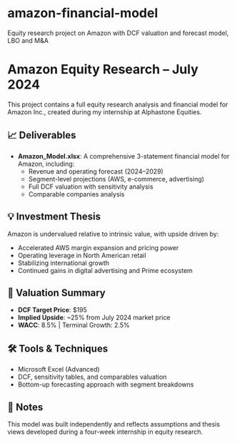 # amazon-financial-model
Equity research project on Amazon with DCF valuation and forecast model, LBO and M&amp;A
# Amazon Equity Research – July 2024

This project contains a full equity research analysis and financial model for Amazon Inc., created during my internship at Alphastone Equities.

## 📈 Deliverables

- **Amazon_Model.xlsx**: A comprehensive 3-statement financial model for Amazon, including:
  - Revenue and operating forecast (2024–2029)
  - Segment-level projections (AWS, e-commerce, advertising)
  - Full DCF valuation with sensitivity analysis
  - Comparable companies analysis

## 💡 Investment Thesis

Amazon is undervalued relative to intrinsic value, with upside driven by:
- Accelerated AWS margin expansion and pricing power
- Operating leverage in North American retail
- Stabilizing international growth
- Continued gains in digital advertising and Prime ecosystem

## 🧮 Valuation Summary

- **DCF Target Price**: $195  
- **Implied Upside**: ~25% from July 2024 market price  
- **WACC**: 8.5% | Terminal Growth: 2.5%

## 🛠 Tools & Techniques

- Microsoft Excel (Advanced)
- DCF, sensitivity tables, and comparables valuation
- Bottom-up forecasting approach with segment breakdowns

## 📌 Notes

This model was built independently and reflects assumptions and thesis views developed during a four-week internship in equity research.

